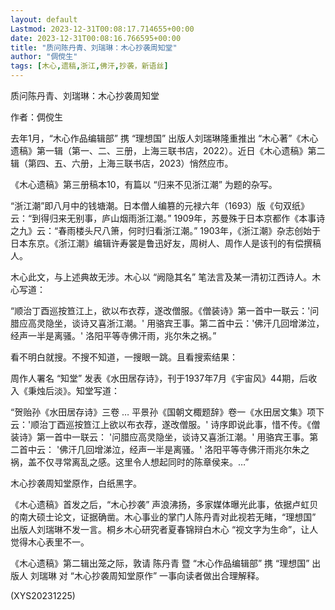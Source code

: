 ```yaml
---
layout: default
Lastmod: 2023-12-31T00:08:17.714655+00:00
date: 2023-12-31T00:08:16.766595+00:00
title: "质问陈丹青、刘瑞琳：木心抄袭周知堂"
author: "倜傥生"
tags: [木心,遗稿,浙江,佛汗,抄袭，新语丝]
---
```


质问陈丹青、刘瑞琳：木心抄袭周知堂

作者：倜傥生

去年1月，“木心作品编辑部” 携 “理想国” 出版人刘瑞琳隆重推出 “木心著”《木心遗稿》第一辑（第一、二、三册，上海三联书店，2022）。近日《木心遗稿》第二辑（第四、五、六册，上海三联书店，2023）悄然应市。

《木心遗稿》第三册稿本10，有篇以 “归来不见浙江潮” 为题的杂写。

“浙江潮”即八月中的钱塘潮。日本僧人编篡的元禄六年（1693）版《句双纸》云：“到得归来无别事，庐山烟雨浙江潮。” 1909年，苏曼殊于日本京都作《本事诗之九》云：“春雨楼头尺八箫，何时归看浙江潮。” 1903年，《浙江潮》杂志创始于日本东京。《浙江潮》编辑许寿裳是鲁迅好友，周树人、周作人是该刊的有偿撰稿人。

木心此文，与上述典故无涉。木心以 “阙隐其名” 笔法言及某一清初江西诗人。木心写道：

“顺治丁酉巡按笪江上，欲以布衣荐，遂改僧服。《僧装诗》第一首中一联云：'问腊应高灵隐坐，谈诗又喜浙江潮。' 用骆宾王事。第二首中云：'佛汗几回增涕泣，经声一半是离骚。' 洛阳平等寺佛汗雨，兆尔朱之祸。”

看不明白就搜。不搜不知道，一搜眼一跳。且看搜索结果：

周作人署名 “知堂” 发表《水田居存诗》，刊于1937年7月《宇宙风》44期，后收入《秉烛后淡》。知堂写道：

“贺贻孙《水田居存诗》三卷 … 平景孙《国朝文棷题辞》卷一《水田居文集》项下云：'顺治丁酉巡按笪江上欲以布衣荐，遂改僧服。' 诗序即说此事，惜不传。《僧装诗》第一首中一联云： '问腊应高灵隐坐，谈诗又喜浙江潮。' 用骆宾王事。第二首中云： '佛汗几回增涕泣，经声一半是离骚。' 洛阳平等寺佛汗雨兆尔朱之祸，盖不仅寻常离乱之感。这里令人想起同时的陈章侯来。…”

木心抄袭周知堂原作，白纸黑字。

《木心遗稿》首发之后，“木心抄袭” 声浪沸扬，多家媒体曝光此事，依据卢虹贝的南大硕士论文，证据确凿。木心事业的掌门人陈丹青对此视若无睹，“理想国” 出版人刘瑞琳不发一言。桐乡木心研究者夏春锦辩白木心 “视文字为生命”，让人觉得木心表里不一。

《木心遗稿》第二辑出笼之际，敦请 陈丹青 暨 “木心作品编辑部” 携 “理想国” 出版人 刘瑞琳 对 “木心抄袭周知堂原作” 一事向读者做出合理解释。

(XYS20231225)

